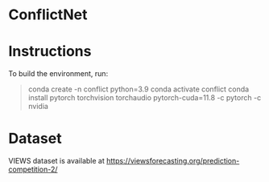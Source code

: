 # ConflictNet
# Instructions
To build the environment, run:
>conda create -n conflict python=3.9
>conda activate conflict
>conda install pytorch torchvision torchaudio pytorch-cuda=11.8 -c pytorch -c nvidia
# Dataset
VIEWS dataset is available at https://viewsforecasting.org/prediction-competition-2/

